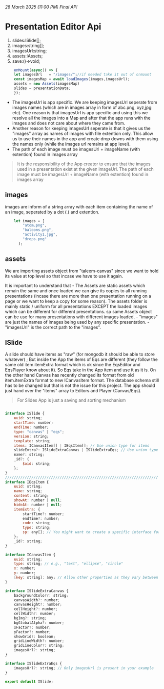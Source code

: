 
###### 28 March 2025 (11:00 PM) Final API

Presentation Editor Api
====================

 1. slides:ISlide[];
 1. images:string[];
 1. imagesUrl:string;
 1. assets:IAssets;
 1. save:()=>void;

```javascript
    onMount(async() => {
    let imagesUrl   = "/images/";//if needed take it out of onmount
    const imagesMap = await loadImages(images,imagesUrl);
    assets = new Assets(imagesMap)
    slides = presentationData;
    });
```

- The imagesUrl is app specific. We are keeping imagesUrl seperate from images names (which are in images array in form of abc.png, xyz,jpg etc). One reason is that imagesUrl is app specific and using this we resolve all the images into a Map and after that the app runs with the images and does not care about where they came from.
- Another reason for  keeping imagesUrl seperate is that it gives us the "images" array as names of images with file extention only. This allow us to use their names in the app and create drop downs with them using the names only (while the images url remains at app level).
- The path of each image must be imagesUrl + imageName (with extention) found in images array

> It is the responsibility of the App creator to ensure that the images used in a presentation exist at the given imageUrl.
>The path of each image must be imagesUrl + imageName (with extention) found in images array

## images

images are inform of a string array with each item containing the name of an image, seperated by a dot (.) and extention.

```javascript
    let images = [
        "atom.png",
        "baloons.png",
        "activity1.jpg",
        "drops.png"
      ];
```

## assets

We are importing assets object from "taleem-canvas" since we want to hold its value at top level so that incase we have to use it again.

It is important to understand that 
    - The Assets are static assets which remain the same and once loaded we can give its copies to all running presentations (incase there are more than one presentation running on a page or we want to keep a copy for some reason). The assets folder is mainly static / uniform for all presentations EXCEPT the loaded images which can be different for different presentations. sp same Assets object can be use for many presentations with different images loaded.
    - "images" are just the names of images being used by any specific presentation.
    - "imagesUrl" is the correct path to the "images".

## ISlide

A slide should have items as "raw" (for mongodb it should be able to store whatever) ; But inside the App the items of Eqs are different (they follow the same old item.itemExtra format which is ok since the EqsEditor and EqsPlayer know about it). So Eqs take in the App item and use it as it is. On the other hand Canvas has recently changed its format from old item.itemExtra format to new ICanvasItem format.
The database schema still has to be changed but that is not the issue for this project.
The app should just hand over the "items" array to Editors and Player (Canvas/Eqs).

> For Slides App is just a saving and sorting mechanism

```javascript

interface ISlide {
    uuid: string;
    startTime: number;
    endTime: number;
    type: "canvas" | "eqs";
    version: string;
    template: string;
    items: ICanvasItem[] | IEqsItem[]; // Use union type for items
    slideExtra?: ISlideExtraCanvas | ISlideExtraEqs; // Use union type for slideExtra
    name?: string;
    _id?: {
        $oid: string;
    };
}
//////////////////////////////////////////////////////////////////////
interface IEqsItem {
    uuid: string;
    name: string;
    content: string;
    showAt: number | null;
    hideAt: number | null;
    itemExtra: {
        startTime?: number;
        endTime?: number;
        code: string;
        type: string;
        sp: any[]; // You might want to create a specific interface for 'sp' if you know its structure
    };
    _id?: string;
}

interface ICanvasItem {
    uuid: string;
    type: string; // e.g., "text", "ellipse", "circle"
    x: number;
    y: number;
    [key: string]: any; // Allow other properties as they vary between item types
}

interface ISlideExtraCanvas {
    backgroundColor?: string;
    canvasWidth?: number;
    canvasHeight?: number;
    cellHeight?: number;
    cellWidth?: number;
    bgImg?: string;
    bgGlobalAlpha?: number;
    xFactor?: number;
    yFactor?: number;
    showGrid?: boolean;
    gridLineWidth?: number;
    gridLineColor?: string;
    imagesUrl?: string;
}

interface ISlideExtraEqs {
    imagesUrl?: string; // Only imagesUrl is present in your example
}

export default ISlide;
```